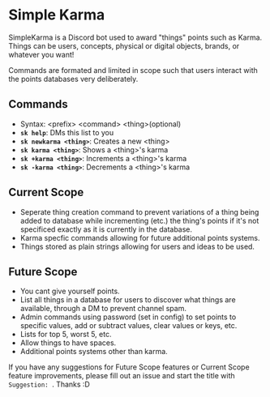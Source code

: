 # Simple Karma

SimpleKarma is a Discord bot used to award "things" points such as Karma. Things can be users, concepts, physical or digital objects, brands, or whatever you want!

Commands are formated and limited in scope such that users interact with the points databases very deliberately.

## Commands
- Syntax: \<prefix\> \<command\> \<thing\>(optional)
- **`sk help`**: DMs this list to you
- **`sk newkarma <thing>`**: Creates a new \<thing\>
- **`sk karma <thing>`**: Shows a \<thing\>'s karma
- **`sk +karma <thing>`**: Increments a \<thing\>'s karma
- **`sk -karma <thing>`**: Decrements a \<thing\>'s karma

## Current Scope
- Seperate thing creation command to prevent variations of a thing being added to database while incrementing (etc.) the thing's points if it's not specificed exactly as it is currently in the database.
- Karma specfic commands allowing for future additional points systems.
- Things stored as plain strings allowing for users and ideas to be used.

## Future Scope
- You cant give yourself points.
- List all things in a database for users to discover what things are available, through a DM to prevent channel spam.
- Admin commands using password (set in config) to set points to specific values, add or subtract values, clear values or keys, etc.
- Lists for top 5, worst 5, etc.
- Allow things to have spaces.
- Additional points systems other than karma.

If you have any suggestions for Future Scope features or Current Scope feature improvements, please fill out an issue and start the title with `Suggestion: `. Thanks :D